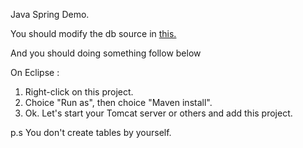 Java Spring Demo.

You should modify the db source in <a href="src/main/java/tw/com/demo/config/APConfig.java" >this.</a>

And you should doing something follow below

On Eclipse :
    
1. Right-click on this project.
2. Choice "Run as", then choice "Maven install". 
3. Ok. Let's start your Tomcat server or others and add this project.


p.s You don't create tables by yourself.
    
    
